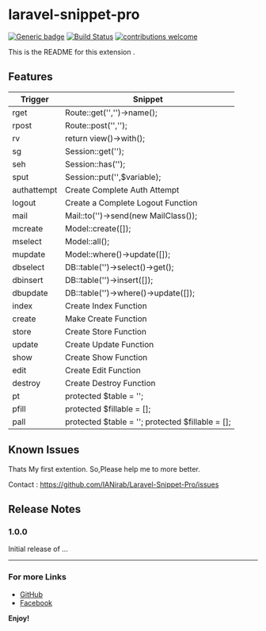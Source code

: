 # laravel-snippet-pro

[![Generic badge](https://img.shields.io/badge/Verson-1.0.0-<COLOR>.svg)](https://github.com/IANirab/Laravel-Snippet-Pro/releases)
[![Build Status](https://travis-ci.org/boennemann/badges.svg?branch=master)](https://github.com/IANirab/Laravel-Snippet-Pro/releases)
[![contributions welcome](https://img.shields.io/badge/contributions-welcome-brightgreen.svg?style=flat)](https://github.com/IANirab/Laravel-Snippet-Pro/graphs/contributors)

This is the README for this extension .

## Features

| Trigger     | Snippet                                            |
| ----------- | -------------------------------------------------- |
| rget        | Route::get('','')->name();                         |
| rpost       | Route::post('','');                                |
| rv          | return view()->with();                             |
| sg          | Session::get('');                                  |
| seh         | Session::has('');                                  |
| sput        | Session::put('',\$variable);                       |
| authattempt | Create Complete Auth Attempt                       |
| logout      | Create a Complete Logout Function                  |
| mail        | Mail::to('')->send(new MailClass());               |
| mcreate     | Model::create([]);                                 |
| mselect     | Model::all();                                      |
| mupdate     | Model::where()->update([]);                        |
| dbselect    | DB::table('')->select()->get();                    |
| dbinsert    | DB::table('')->insert([]);                         |
| dbupdate    | DB::table('')->where()->update([]);                |
| index       | Create Index Function                              |
| create      | Make Create Function                               |
| store       | Create Store Function                              |
| update      | Create Update Function                             |
| show        | Create Show Function                               |
| edit        | Create Edit Function                               |
| destroy     | Create Destroy Function                            |
| pt          | protected \$table = '';                            |
| pfill       | protected \$fillable = [];                         |
| pall        | protected \$table = ''; protected \$fillable = []; |

## Known Issues

Thats My first extention. So,Please help me to more better.

Contact : https://github.com/IANirab/Laravel-Snippet-Pro/issues

## Release Notes

### 1.0.0

Initial release of ...

---

### For more Links

- [GitHub](https://github.com/IANirab/)
- [Facebook](https://web.facebook.com/istiaq.nirab.1)

**Enjoy!**
